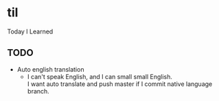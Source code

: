 # til

Today I Learned

## TODO

* Auto english translation
    * I can't speak English, and I can small small English.  
      I want auto translate and push master if I commit native language branch.
      